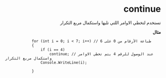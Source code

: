 <div dir="rtl">

# continue

تستخدم لتخطي الاوامر اللتي تليها واستكمال مربع التكرار 

**مثال**


<div dir="ltr">


```
            for (int i = 0; i < 7; i++) // طباعة الأرقام من 0 غلى 6
            {
                if (i == 4)
                    continue; // عند الوصول للرقم 4 يتم تخطي الاوامر واستكمال مربع التكرار
                Console.WriteLine(i);

            }
```
